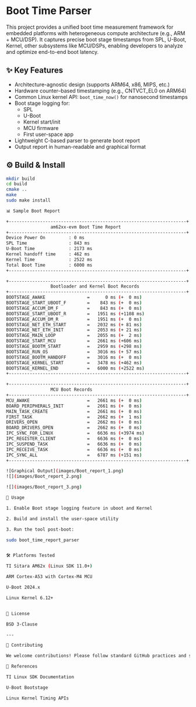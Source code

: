 # Boot Time Parser

This project provides a unified boot time measurement framework for embedded platforms with heterogeneous compute architecture (e.g., ARM + MCU/DSP). It captures precise boot stage timestamps from SPL, U-Boot, Kernel, other subsystems like MCU/DSPs, enabling developers to analyze and optimize end-to-end boot latency.

## ✨ Key Features

- Architecture-agnostic design (supports ARM64, x86, MIPS, etc.)
- Hardware counter–based timestamping (e.g., CNTVCT_EL0 on ARM64)
- Common Linux kernel API: `boot_time_now()` for nanosecond timestamps
- Boot stage logging for:
  - SPL
  - U-Boot
  - Kernel start/init
  - MCU firmware
  - First user-space app
- Lightweight C-based parser to generate boot report
- Output report in human-readable and graphical format

## ⚙️ Build & Install

```bash
mkdir build
cd build
cmake ..
make
sudo make install

📊 Sample Boot Report

+--------------------------------------------------------------------+
                 am62xx-evm Boot Time Report 
+--------------------------------------------------------------------+
Device Power On         : 0 ms
SPL Time                : 843 ms
U-Boot Time             : 2173 ms
Kernel handoff time     : 462 ms
Kernel Time             : 2522 ms
Total Boot Time         : 6000 ms
+--------------------------------------------------------------------+

+--------------------------------------------------------------------+
                 Bootloader and Kernel Boot Records
+--------------------------------------------------------------------+
BOOTSTAGE_AWAKE                =      0 ms (+  0 ms)
BOOTSTAGE_START_UBOOT_F        =    843 ms (+  0 ms)
BOOTSTAGE_ACCUM_DM_F           =    843 ms (+  0 ms)
BOOTSTAGE_START_UBOOT_R        =   1951 ms (+1108 ms)
BOOTSTAGE_ACCUM_DM_R           =   1951 ms (+  0 ms)
BOOTSTAGE_NET_ETH_START        =   2032 ms (+ 81 ms)
BOOTSTAGE_NET_ETH_INIT         =   2053 ms (+ 21 ms)
BOOTSTAGE_MAIN_LOOP            =   2055 ms (+  2 ms)
BOOTSTAGE_START_MCU            =   2661 ms (+606 ms)
BOOTSTAGE_BOOTM_START          =   2959 ms (+298 ms)
BOOTSTAGE_RUN_OS               =   3016 ms (+ 57 ms)
BOOTSTAGE_BOOTM_HANDOFF        =   3016 ms (+  0 ms)
BOOTSTAGE_KERNEL_START         =   3478 ms (+462 ms)
BOOTSTAGE_KERNEL_END           =   6000 ms (+2522 ms)
+--------------------------------------------------------------------+

+--------------------------------------------------------------------+
                 MCU Boot Records 
+--------------------------------------------------------------------+
MCU_AWAKE                      =   2661 ms (+  0 ms)
BOARD_PERIPHERALS_INIT         =   2661 ms (+  0 ms)
MAIN_TASK_CREATE               =   2661 ms (+  0 ms)
FIRST_TASK                     =   2662 ms (+  1 ms)
DRIVERS_OPEN                   =   2662 ms (+  0 ms)
BOARD_DRIVERS_OPEN             =   2662 ms (+  0 ms)
IPC_SYNC_FOR_LINUX             =   6636 ms (+3974 ms)
IPC_REGISTER_CLIENT            =   6636 ms (+  0 ms)
IPC_SUSPEND_TASK               =   6636 ms (+  0 ms)
IPC_RECEIVE_TASK               =   6636 ms (+  0 ms)
IPC_SYNC_ALL                   =   6787 ms (+151 ms)
+--------------------------------------------------------------------+

![Graphical Output](images/Boot_report_1.png)
![](images/Boot_report_2.png)

![](images/Boot_report_3.png)

📌 Usage

1. Enable Boot stage logging feature in uboot and Kernel

2. Build and install the user-space utility

3. Run the tool post-boot:

sudo boot_time_report_parser


🛠 Platforms Tested

TI Sitara AM62x (Linux SDK 11.0+)

ARM Cortex-A53 with Cortex-M4 MCU

U-Boot 2024.x

Linux Kernel 6.12+


📄 License

BSD 3-Clause

---

🤝 Contributing

We welcome contributions! Please follow standard GitHub practices and submit a pull request. Make sure to run clang-format and check coding style before submitting.

🔗 References

TI Linux SDK Documentation

U-Boot Bootstage

Linux Kernel Timing APIs

